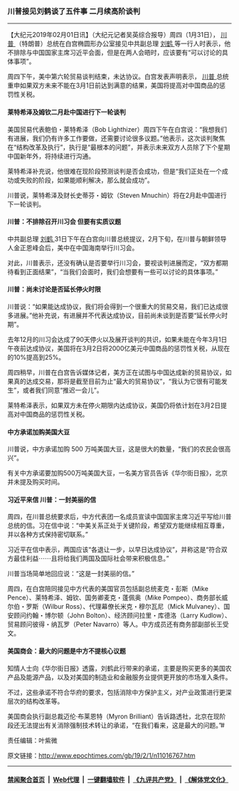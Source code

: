 ### 川普接见刘鹤谈了五件事 二月续高阶谈判
------------------------

<p>
 【大纪元2019年02月01日讯】（大纪元记者吴英综合报导）周四（1月31日），
 <a href="http://www.epochtimes.com/gb/tag/%E5%B7%9D%E6%99%AE.html">
  川普
 </a>
 （特朗普）总统在白宫椭圆形办公室接见中共副总理
 <a href="http://www.epochtimes.com/gb/tag/%E5%88%98%E9%B9%A4.html">
  刘鹤
 </a>
 等一行人时表示，他不排除与中国国家主席习近平会面，但是在两人会晤时，应该要有“可以讨论的具体事项”。
</p>
<p>
 周四下午，美中第六轮贸易谈判结束，未达协议。白宫发表声明表示，
 <a href="http://www.epochtimes.com/gb/tag/%E5%B7%9D%E6%99%AE.html">
  川普
 </a>
 总统重申如果双方未来不能在3月1日前达到满意的结果，美国将提高对中国商品的惩罚性关税。
</p>
<h4>
 莱特希泽及姆钦二月赴中国进行下一轮谈判
</h4>
<p>
 美国贸易代表鲍伯・莱特希泽（Bob Lighthizer）周四下午在白宫说：“我想我们有进展，我们仍有许多工作要做，还需要讨论很多议题。”他表示，这次谈判聚焦在“结构改革及执行”，执行是“最根本的问题”，并表示未来双方人员除了下个星期中国新年外，将持续进行沟通。
</p>
<p>
 莱特希泽补充说，他很难在现阶段预测谈判是否会成功，但是“我们正处在一个成功或失败的阶段，如果能顺利解决，那么就会成功”。
</p>
<p>
 川普说，莱特希泽及财长史蒂芬・姆钦（Steven Mnuchin）将在2月赴中国进行下一轮谈判。
</p>
<h4>
 川普：不排除召开川习会 但要有实质议题
</h4>
<p>
 中共副总理
 <a href="http://www.epochtimes.com/gb/tag/%E5%88%98%E9%B9%A4.html">
  刘鹤
 </a>
 31日下午在白宫向川普总统提议，2月下旬，在川普与朝鲜领导人金正恩峰会后，美中在中国海南举行川习会。
</p>
<p>
 对此，川普表示，还没有确认是否要举行川习会，要视谈判进展而定，“双方都期待看到正面结果”，“当我们会面时，我们会想要有一些可以讨论的具体事项。”
</p>
<h4>
 川普：尚未讨论是否延长停火时限
</h4>
<p>
 川普说：“如果能达成协议，我们将会得到一个很重大的贸易交易，我们已达成很多进展。”他补充说，有进展并不代表达成协议，目前尚未谈到是否要“延长停火时期”。
</p>
<p>
 去年12月的川习会达成了90天停火以及展开谈判的共识，如果未能在今年3月1日午夜前达成协议，美国将在3月2日将2000亿美元中国商品的惩罚性关税，从现在的10%提高到25%。
</p>
<p>
 周四稍早，川普在白宫告诉媒体记者，美方正在试图与中国达成新的贸易协议，如果真的达成交易，那将是截至目前为止“最大的贸易协议”，“我认为它很有可能发生”，或者我们同意“推迟一会儿”。
</p>
<p>
 莱特希泽表示，如果双方未在停火期限内达成协议，美国仍将依计划在3月2日提高对中国商品的惩罚性关税。
</p>
<h4>
 中方承诺加购美国大豆
</h4>
<p>
 川普说，中方承诺加购
 <span lang="EN-US">
  500
 </span>
 万吨美国大豆，这是很大的数量，“我们的农民会很高兴”。
</p>
<p>
 有关中方承诺要加购500万吨美国大豆，一名美方官员告诉《华尔街日报》，北京并未提及购买时间。
</p>
<h4>
 习近平来信 川普：一封美丽的信
</h4>
<p>
 周四，在川普总统要求后，中方代表团一名成员宣读中国国家主席习近平写给川普总统的信。习在信中说：“中美关系正处于关键阶段，希望双方能继续相互尊重，并以各种方式保持密切联系。”
</p>
<p>
 习近平在信中表示，两国应该“各退让一步，以早日达成协议”，并称这是“符合双方最佳利益⋯⋯且将给我们两国及国际社会带来积极信息。”
</p>
<p>
 川普当场简单地回应说：“这是一封美丽的信。”
</p>
<p>
 周四，在白宫陪同接见中方代表的美国官员包括副总统麦克・彭斯（Mike Pence）、莱特希泽、姆钦、国务卿麦克・蓬佩奥（Mike Pompeo）、商务部长威尔伯・罗斯（Wilbur Ross）、代理幕僚长米克・穆尔瓦尼（Mick Mulvaney）、国安顾问约翰・博尔顿（John Bolton）、经济顾问拉里・库德洛（Larry Kudlow）、贸易顾问彼得・纳瓦罗（Peter Navarro）等人。中方成员还有商务部副部长王受文。
</p>
<h4>
 美国商会：最大的问题是中方不提核心议题
</h4>
<p>
 知情人士向《华尔街日报》透露，刘鹤此行带来的承诺，主要是购买更多的美国农产品及能源产品，以及对美国的制造业和金融服务业提供更开放的市场准入条件。
</p>
<p>
 不过，这些承诺不符合华府的要求，包括消除中方保护主义，对产业政策进行更深层次的结构改革等。
</p>
<p>
 美国商会执行副总裁迈伦‧布莱恩特（Myron Brilliant）告诉路透社，北京在现阶段还无法提出有关消除强制技术转让的承诺，“在我们看来，这是最大的问题。”#
</p>
<p>
 责任编辑：叶紫微
</p>

原文链接：http://www.epochtimes.com/gb/19/2/1/n11016767.htm


------------------------
#### [禁闻聚合首页](https://github.com/gfw-breaker/banned-news/blob/master/README.md) &nbsp;|&nbsp; [Web代理](https://github.com/gfw-breaker/open-proxy/blob/master/README.md) &nbsp;|&nbsp; [一键翻墙软件](https://github.com/gfw-breaker/nogfw/blob/master/README.md) &nbsp;|&nbsp; [《九评共产党》](https://github.com/gfw-breaker/9ping.md/blob/master/README.md#九评之一评共产党是什么) &nbsp;|&nbsp; [《解体党文化》](https://github.com/gfw-breaker/jtdwh.md/blob/master/README.md#绪论)
